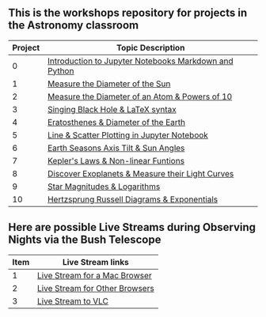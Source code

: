 ## This is the workshops repository for projects in the Astronomy classroom

Project|Topic Description
---|---
0|<a href="https://chandrunarayan.github.io/astronomy/projects/intro_to_jupyter" target="_blank">Introduction to Jupyter Notebooks Markdown and Python</a>
1|<a href="https://chandrunarayan.github.io/astronomy/projects/calculate_sun_dia" target="_blank">Measure the Diameter of the Sun</a>
2|<a href="https://chandrunarayan.github.io/astronomy/projects/calculate_atom_dia" target="_blank">Measure the Diameter of an Atom & Powers of 10</a>
3|<a href="https://chandrunarayan.github.io/astronomy/projects/singing_black_hole" target="_blank">Singing Black Hole & LaTeX syntax</a>
4|<a href="https://chandrunarayan.github.io/astronomy/projects/calculate_earth_dia" target="_blank">Eratosthenes & Diameter of the Earth</a>
5|<a href="https://chandrunarayan.github.io/astronomy/projects/simple_line_plots" target="_blank">Line & Scatter Plotting in Jupyter Notebook</a>
6|<a href="https://chandrunarayan.github.io/astronomy/projects/seasons_simulator" target="_blank">Earth Seasons Axis Tilt & Sun Angles</a>
7|<a href="https://chandrunarayan.github.io/astronomy/projects/keplerian_orbits" target="_blank">Kepler's Laws & Non-linear Funtions</a>
8|<a href="https://chandrunarayan.github.io/astronomy/projects/exoplanet_discovery" target="_blank">Discover Exoplanets & Measure their Light Curves</a>
9|<a href="https://chandrunarayan.github.io/astronomy/projects/star_magnitudes" target="_blank">Star Magnitudes & Logarithms</a>
10|<a href="https://chandrunarayan.github.io/astronomy/projects/cluster_hrd" target="_blank">Hertzsprung Russell Diagrams & Exponentials</a>


## Here are possible Live Streams during Observing Nights via the Bush Telescope

Item|Live Stream links
---|---
1|<a href="http://sciencelabbridges.com:8088/hls/stream.m3u8" target="_blank">Live Stream for a Mac Browser</a>
2|<a href="http://sciencelabbridges.com:8088/dash/stream.mpd" target="_blank">Live Stream for Other Browsers</a>
3|<a href="rtmp://sciencelabbridges.com/live/obs_stream" target="_blank">Live Stream to VLC</a>
